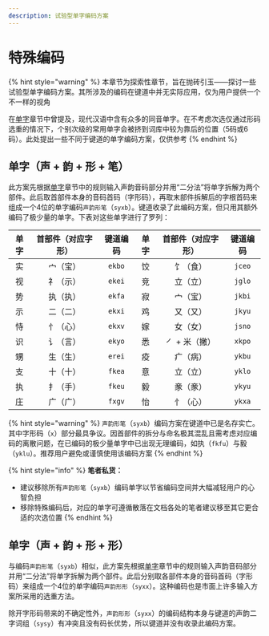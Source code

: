 ```yaml
---
description: 试验型单字编码方案
---
```


# 特殊编码

{% hint style="warning" %}
本章节为探索性章节，旨在抛砖引玉——探讨一些试验型单字编码方案。其所涉及的编码在键道中并无实际应用，仅为用户提供一个不一样的视角

在[单字](../start-xkjd/characters.md)章节中曾提及，现代汉语中含有众多的同音单字。在不考虑次选仅通过形码选重的情况下，个别次级的常用单字会被挤到词库中较为靠后的位置（5码或6码）。此处提出一些不同于键道的单字编码方案，仅供参考
{% endhint %}

## 单字（声 + 韵 + 形 + 笔）

此方案先根据[单字](../start-xkjd/characters.md)章节中的规则输入声韵音码部分并用“二分法”将单字拆解为两个部件。此后取首部件本身的音码首码（字形码），再取末部件拆解后的字根首码来组成一个4位的单字编码`声韵形笔`（`syxb`）。键道收录了此编码方案，但只用其额外编码了极少量的单字。下表对这些单字进行了罗列：

| 单字 | 首部件（对应字形） | 键道编码 | 单字 | 首部件（对应字形） | 键道编码 |
| :---: | :---: | :---: | :---: | :---: | :---: |
| 实 | 宀（宝） | `ekbo` | 饺 | 饣（食） | `jceo` |
| 视 | 礻（示） | `ekei` | 竞 | 立（立） | `jglo` |
| 势 | 执（执） | `ekfa` | 寂 | 宀（宝） | `jkbi` |
| 示 | 二（二） | `ekxi` | 鸡 | 又（又） | `jkyu` |
| 恃 | 忄（心） | `ekxv` | 嫁 | 女（女） | `jsno` |
| 识 | 讠（言） | `ekyo` | 悉 | ㇒ + 米（撇） | `xkpo` |
| 甥 | 生（生） | `erei` | 疫 | 疒（病） | `ykbu` |
| 支 | 十（十） | `fkea` | 意 | 立（立） | `yklo` |
| 执 | 扌（手） | `fkeu` | 毅 | 豙（豙） | `ykyu` |
| 庄 | 广（广） | `fxgv` | 怡 | 忄（心） | `ykxa` |

{% hint style="warning" %}
`声韵形笔`（`syxb`）编码方案在键道中已是名存实亡。其中字形码（`x`）部分最具争议。因首部件的拆分与命名极其混乱且需考虑对应编码的离散问题，在已编码的极少量单字中已出现无理编码，如执（`fkfu`）与毅（`yklu`）。推荐用户避免或谨慎使用该编码方案
{% endhint %}

{% hint style="info" %}
**笔者私货：**

* 建议移除所有`声韵形笔`（`syxb`）编码单字以节省编码空间并大幅减轻用户的心智负担
* 移除特殊编码后，对应的单字可遵循散落在文档各处的笔者建议移至其它更合适的次选位置
{% endhint %}

## 单字（声 + 韵 + 形 + 形）

与编码`声韵形笔`（`syxb`）相似，此方案先根据[单字](../start-xkjd/characters.md)章节中的规则输入声韵音码部分并用“二分法”将单字拆解为两个部件。此后分别取各部件本身的音码首码（字形码）来组成一个4位的单字编码`声韵形形`（`syxx`）。这种编码也是市面上许多输入方案所采用的选重方法。

除开字形码带来的不确定性外，`声韵形形`（`syxx`）的编码结构本身与键道的声韵二字词组（`sysy`）有冲突且没有码长优势，所以键道并没有收录此编码方案。

